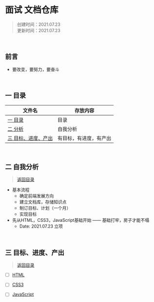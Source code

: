 # 面试 文档仓库  
>创建时间：2021.07.23  
>更新时间：2021.07.23

&nbsp;
## 前言  

* 要改变，要努力，要奋斗

&nbsp;
## <a name="chapter-one" id="chapter-one"></a>一 目录

| 文件名             | 存放内容                           |
| ------------------ | --------------------------------  |
| [一 目录](#chapter-one)               | 目录            |
| [二 分析](#chapter-two)               | 自我分析         |
| [三 目标、进度、产出](#chapter-three)   | 有目标，有进度，有产出 |


&nbsp;
## <a name="chapter-two" id="chapter-two"></a>二 自我分析
> [返回目录](#chapter-one)
* 基本流程
  * 确定前端发展方向
  * 建立文档库，存储知识点
  * 制订目标、计划（一个月）
  * 实现目标
* 先从HTML，CSS3，JavaScript基础开始  —— 基础打牢，房子才能不塌
  *  Date: 2021.07.23 立项

&nbsp;
## <a name="chapter-three" id="chapter-three"></a>三 目标、进度、产出
> [返回目录](#chapter-one)

* [ ] [HTML](./HTML/README.md)
* [ ] [CSS3](./CSS3/README.md)
* [ ] [JavaScript](./JavaScript/README.md)
  



